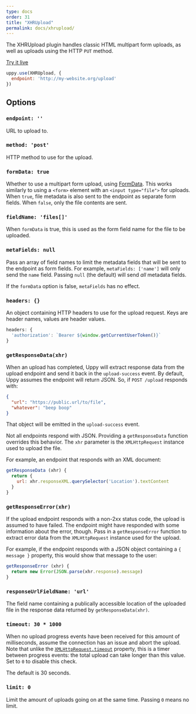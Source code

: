 ```yaml
---
type: docs
order: 31
title: "XHRUpload"
permalink: docs/xhrupload/
---
```


The XHRUpload plugin handles classic HTML multipart form uploads, as well as uploads using the HTTP `PUT` method.

[Try it live](/examples/xhrupload/)

```js
uppy.use(XHRUpload, {
  endpoint: 'http://my-website.org/upload'
})
```

## Options

### `endpoint: ''`

URL to upload to.

### `method: 'post'`

HTTP method to use for the upload.

### `formData: true`

Whether to use a multipart form upload, using [FormData][].
This works similarly to using a `<form>` element with an `<input type="file">` for uploads.
When `true`, file metadata is also sent to the endpoint as separate form fields.
When `false`, only the file contents are sent.

### `fieldName: 'files[]'`

When `formData` is true, this is used as the form field name for the file to be uploaded.

### `metaFields: null`

Pass an array of field names to limit the metadata fields that will be sent to the endpoint as form fields.
For example, `metaFields: ['name']` will only send the `name` field.
Passing `null` (the default) will send *all* metadata fields.

If the `formData` option is false, `metaFields` has no effect.

### `headers: {}`

An object containing HTTP headers to use for the upload request.
Keys are header names, values are header values.

```js
headers: {
  'authorization': `Bearer ${window.getCurrentUserToken()}`
}
```

### `getResponseData(xhr)`

When an upload has completed, Uppy will extract response data from the upload endpoint and send it back in the `upload-success` event.
By default, Uppy assumes the endpoint will return JSON. So, if `POST /upload` responds with:

```json
{
  "url": "https://public.url/to/file",
  "whatever": "beep boop"
}
```

That object will be emitted in the `upload-success` event.

Not all endpoints respond with JSON. Providing a `getResponseData` function overrides this behavior.
The `xhr` parameter is the `XMLHttpRequest` instance used to upload the file.

For example, an endpoint that responds with an XML document:

```js
getResponseData (xhr) {
  return {
    url: xhr.responseXML.querySelector('Location').textContent
  }
}
```

### `getResponseError(xhr)`

If the upload endpoint responds with a non-2xx status code, the upload is assumed to have failed.
The endpoint might have responded with some information about the error, though.
Pass in a `getResponseError` function to extract error data from the `XMLHttpRequest` instance used for the upload.

For example, if the endpoint responds with a JSON object containing a `{ message }` property, this would show that message to the user:

```js
getResponseError (xhr) {
  return new Error(JSON.parse(xhr.response).message)
}
```

### `responseUrlFieldName: 'url'`

The field name containing a publically accessible location of the uploaded file in the response data returned by `getResponseData(xhr)`.

### `timeout: 30 * 1000`

When no upload progress events have been received for this amount of milliseconds, assume the connection has an issue and abort the upload.
Note that unlike the [`XMLHttpRequest.timeout`][XHR.timeout] property, this is a timer between progress events: the total upload can take longer than this value.
Set to `0` to disable this check.

The default is 30 seconds.

### `limit: 0`

Limit the amount of uploads going on at the same time. Passing `0` means no limit.

[FormData]: https://developer.mozilla.org/en-US/docs/Web/API/FormData
[XHR.timeout]: https://developer.mozilla.org/en-US/docs/Web/API/XMLHttpRequest/timeout
